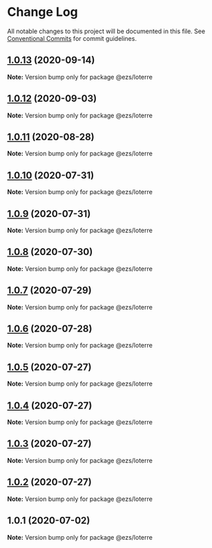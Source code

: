 # Change Log

All notable changes to this project will be documented in this file.
See [Conventional Commits](https://conventionalcommits.org) for commit guidelines.

## [1.0.13](https://github.com/Inist-CNRS/ezs/compare/@ezs/loterre@1.0.12...@ezs/loterre@1.0.13) (2020-09-14)

**Note:** Version bump only for package @ezs/loterre





## [1.0.12](https://github.com/Inist-CNRS/ezs/compare/@ezs/loterre@1.0.11...@ezs/loterre@1.0.12) (2020-09-03)

**Note:** Version bump only for package @ezs/loterre





## [1.0.11](https://github.com/Inist-CNRS/ezs/compare/@ezs/loterre@1.0.10...@ezs/loterre@1.0.11) (2020-08-28)

**Note:** Version bump only for package @ezs/loterre





## [1.0.10](https://github.com/Inist-CNRS/ezs/compare/@ezs/loterre@1.0.9...@ezs/loterre@1.0.10) (2020-07-31)

**Note:** Version bump only for package @ezs/loterre





## [1.0.9](https://github.com/Inist-CNRS/ezs/compare/@ezs/loterre@1.0.8...@ezs/loterre@1.0.9) (2020-07-31)

**Note:** Version bump only for package @ezs/loterre





## [1.0.8](https://github.com/Inist-CNRS/ezs/compare/@ezs/loterre@1.0.7...@ezs/loterre@1.0.8) (2020-07-30)

**Note:** Version bump only for package @ezs/loterre





## [1.0.7](https://github.com/Inist-CNRS/ezs/compare/@ezs/loterre@1.0.6...@ezs/loterre@1.0.7) (2020-07-29)

**Note:** Version bump only for package @ezs/loterre





## [1.0.6](https://github.com/Inist-CNRS/ezs/compare/@ezs/loterre@1.0.5...@ezs/loterre@1.0.6) (2020-07-28)

**Note:** Version bump only for package @ezs/loterre





## [1.0.5](https://github.com/Inist-CNRS/ezs/compare/@ezs/loterre@1.0.4...@ezs/loterre@1.0.5) (2020-07-27)

**Note:** Version bump only for package @ezs/loterre





## [1.0.4](https://github.com/Inist-CNRS/ezs/compare/@ezs/loterre@1.0.3...@ezs/loterre@1.0.4) (2020-07-27)

**Note:** Version bump only for package @ezs/loterre





## [1.0.3](https://github.com/Inist-CNRS/ezs/compare/@ezs/loterre@1.0.2...@ezs/loterre@1.0.3) (2020-07-27)

**Note:** Version bump only for package @ezs/loterre





## [1.0.2](https://github.com/Inist-CNRS/ezs/compare/@ezs/loterre@1.0.1...@ezs/loterre@1.0.2) (2020-07-27)

**Note:** Version bump only for package @ezs/loterre





## 1.0.1 (2020-07-02)

**Note:** Version bump only for package @ezs/loterre
